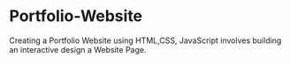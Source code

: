 # Portfolio-Website
Creating a Portfolio Website using HTML,CSS, JavaScript involves building an interactive design a Website Page. 
